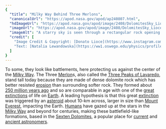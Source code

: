 ```yaml
---
{
  "title": "Milky Way Behind Three Merlons",
  "canonicalUrl": "https://apod.nasa.gov/apod/ap240807.html",
  "hdImageUrl": "https://apod.nasa.gov/apod/image/2408/DolomitesSky_Lioce_4681.jpg",
  "imageUrl": "https://apod.nasa.gov/apod/image/2408/DolomitesSky_Lioce_960.jpg",
  "imageAlt": "A starry sky is seen through a rectangular rock opening. Three rocky peaks appear toward the right, while other peaks appear toward the left. Rising above the right peaks is the central band of our Milky Way Galaxy. Please see the explanation for more detailed information.",
  "credit": [
    "Image Credit & Copyright: [Donato Lioce](https://www.instagram.com/donamour_photography/)",
    "Text: [Natalia Lewandowska](https://ww1.oswego.edu/physics/profile/natalia-lewandowska) ([SUNY Oswego](https://www.oswego.edu/physics/))"
  ]
}
---
```


To some, they look like battlements, here protecting us against the center of the [Milky Way](https://science.nasa.gov/resource/the-milky-way-galaxy/). The Three [Merlon](https://en.wikipedia.org/wiki/Merlon)s, also called the [Three Peaks of Lavaredo](https://en.wikipedia.org/wiki/Tre_Cime_di_Lavaredo), stand tall today because they are made of dense dolomite rock which has better resisted [erosion](https://youtu.be/-43_HBy9huc) than surrounding softer rock. They formed about [250 million years ago](https://astrobiology.nasa.gov/news/timeline-of-a-mass-extinction/) and so are comparable in age with one of the [great extinctions](https://science.nasa.gov/science-research/earth-science/the-great-dying/) of life on [Earth](https://apod.nasa.gov/apod/ap240324.html). A leading hypothesis is that this great [extinction](https://astrobiology.nasa.gov/news/could-recent-supernovae-be-responsible-for-mass-extinctions/) was triggered by an [asteroid](https://science.nasa.gov/solar-system/asteroids/) about 10-km across, larger in size than [Mount Everest](https://apod.nasa.gov/apod/ap110417.html), impacting the Earth. [Humans](https://www.nasa.gov/history/the-human-desire-for-exploration-leads-to-discovery/) have gazed up at the stars in the [Milky Way](https://apod.nasa.gov/apod/ap170726.html) and beyond for centuries, making these battlefield-like formations, based in the [Sexten Dolomites](https://en.wikipedia.org/wiki/Sexten_Dolomites), a popular place for [current](https://skywiseunlimited.com/wp-content/uploads/2015/02/scoper_05.jpg) and [ancient astronomers](https://en.wikipedia.org/wiki/History_of_astronomy).
